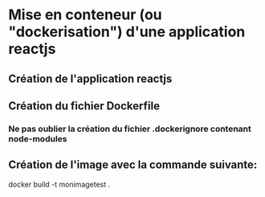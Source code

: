 # Mise en conteneur (ou "dockerisation") d'une application reactjs

## Création de l'application reactjs

## Création du fichier Dockerfile
### Ne pas oublier la création du fichier .dockerignore contenant node-modules

## Création de l'image avec la commande suivante: 
docker build -t monimagetest .



